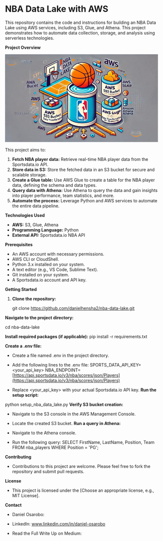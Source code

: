 # NBA Data Lake with AWS

This repository contains the code and instructions for building an NBA Data Lake using AWS services, including S3, Glue, and Athena. This project demonstrates how to automate data collection, storage, and analysis using serverless technologies.

**Project Overview**

![alt text](image.png)

This project aims to:

1. **Fetch NBA player data:** Retrieve real-time NBA player data from the Sportsdata.io API.
2. **Store data in S3:** Store the fetched data in an S3 bucket for secure and scalable storage.
3. **Create a Glue table:** Use AWS Glue to create a table for the NBA player data, defining the schema and data types.
4. **Query data with Athena:** Use Athena to query the data and gain insights into player performance, team statistics, and more.
5. **Automate the process:** Leverage Python and AWS services to automate the entire data pipeline.

**Technologies Used**

* **AWS:** S3, Glue, Athena
* **Programming Language:** Python
* **External API:** Sportsdata.io NBA API

**Prerequisites**

* An AWS account with necessary permissions.
* AWS CLI or CloudShell.
* Python 3.x installed on your system.
* A text editor (e.g., VS Code, Sublime Text).
* Git installed on your system.
* A Sportsdata.io account and API key.

**Getting Started**

1. **Clone the repository:**
   
   git clone <https://github.com/danielhensha2/nba-data-lake.git>


**Navigate to the project directory:**

cd nba-data-lake


**Install required packages (if applicable):**
pip install -r requirements.txt 

**Create a .env file:**
* Create a file named .env in the project directory.
* Add the following lines to the .env file:
SPORTS_DATA_API_KEY=<your_api_key>
NBA_ENDPOINT=[https://api.sportsdata.io/v3/nba/scores/json/Players](https://api.sportsdata.io/v3/nba/scores/json/Players)

* Replace <your_api_key> with your actual Sportsdata.io API key.
**Run the setup script:**

python setup_nba_data_lake.py
**Verify S3 bucket creation:**

* Navigate to the S3 console in the AWS Management Console.
* Locate the created S3 bucket.
**Run a query in Athena:**

* Navigate to the Athena console.

* Run the following query:
SELECT FirstName, LastName, Position, Team 
FROM nba_players 
WHERE Position = 'PG';


**Contributing**

* Contributions to this project are welcome. Please feel free to fork the repository and submit pull requests.   

**License**

* This project is licensed under the [Choose an appropriate license, e.g., MIT License].   

**Contact**

* Daniel Osarobo: 

* LinkedIn: www.linkedin.com/in/daniel-osarobo

* Read the Full Write Up on Medium: 



